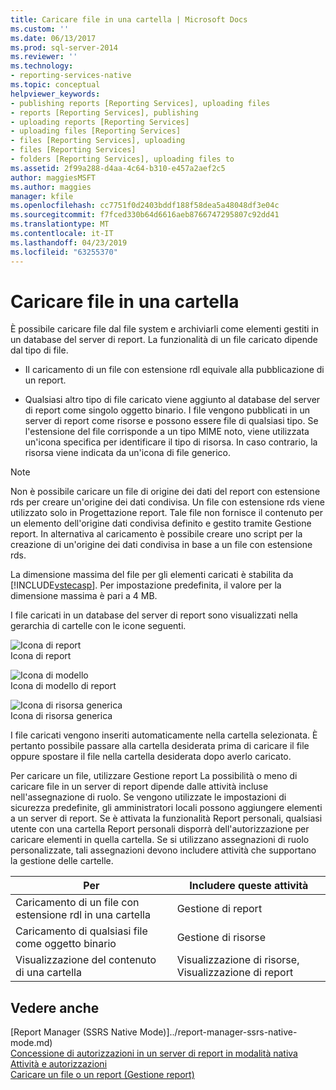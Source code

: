 ```yaml
---
title: Caricare file in una cartella | Microsoft Docs
ms.custom: ''
ms.date: 06/13/2017
ms.prod: sql-server-2014
ms.reviewer: ''
ms.technology:
- reporting-services-native
ms.topic: conceptual
helpviewer_keywords:
- publishing reports [Reporting Services], uploading files
- reports [Reporting Services], publishing
- uploading reports [Reporting Services]
- uploading files [Reporting Services]
- files [Reporting Services], uploading
- files [Reporting Services]
- folders [Reporting Services], uploading files to
ms.assetid: 2f99a288-d4aa-4c64-b310-e457a2aef2c5
author: maggiesMSFT
ms.author: maggies
manager: kfile
ms.openlocfilehash: cc7751f0d2403bddf188f58dea5a48048df3e04c
ms.sourcegitcommit: f7fced330b64d6616aeb8766747295807c92dd41
ms.translationtype: MT
ms.contentlocale: it-IT
ms.lasthandoff: 04/23/2019
ms.locfileid: "63255370"
---
```

# <a name="upload-files-to-a-folder"></a>Caricare file in una cartella
  È possibile caricare file dal file system e archiviarli come elementi gestiti in un database del server di report. La funzionalità di un file caricato dipende dal tipo di file.  
  
-   Il caricamento di un file con estensione rdl equivale alla pubblicazione di un report.  
  
-   Qualsiasi altro tipo di file caricato viene aggiunto al database del server di report come singolo oggetto binario. I file vengono pubblicati in un server di report come risorse e possono essere file di qualsiasi tipo. Se l'estensione del file corrisponde a un tipo MIME noto, viene utilizzata un'icona specifica per identificare il tipo di risorsa. In caso contrario, la risorsa viene indicata da un'icona di file generico.  
  
> [!NOTE]  
>  Non è possibile caricare un file di origine dei dati del report con estensione rds per creare un'origine dei dati condivisa. Un file con estensione rds viene utilizzato solo in Progettazione report. Tale file non fornisce il contenuto per un elemento dell'origine dati condivisa definito e gestito tramite Gestione report. In alternativa al caricamento è possibile creare uno script per la creazione di un'origine dei dati condivisa in base a un file con estensione rds.  
  
 La dimensione massima del file per gli elementi caricati è stabilita da [!INCLUDE[vstecasp](../../includes/vstecasp-md.md)]. Per impostazione predefinita, il valore per la dimensione massima è pari a 4 MB.  
  
 I file caricati in un database del server di report sono visualizzati nella gerarchia di cartelle con le icone seguenti.  
  
 ![Icona di report](../media/hlp-16doc.gif "Icona di report")  
Icona di report  
  
 ![Icona di modello](../media/model-icon.gif "Icona di modello")  
Icona di modello di report  
  
 ![Icona di risorsa generica](../media/hlp-16file.gif "Icona di risorsa generica")  
Icona di risorsa generica  
  
 I file caricati vengono inseriti automaticamente nella cartella selezionata. È pertanto possibile passare alla cartella desiderata prima di caricare il file oppure spostare il file nella cartella desiderata dopo averlo caricato.  
  
 Per caricare un file, utilizzare Gestione report La possibilità o meno di caricare file in un server di report dipende dalle attività incluse nell'assegnazione di ruolo. Se vengono utilizzate le impostazioni di sicurezza predefinite, gli amministratori locali possono aggiungere elementi a un server di report. Se è attivata la funzionalità Report personali, qualsiasi utente con una cartella Report personali disporrà dell'autorizzazione per caricare elementi in quella cartella. Se si utilizzano assegnazioni di ruolo personalizzate, tali assegnazioni devono includere attività che supportano la gestione delle cartelle.  
  
|Per|Includere queste attività|  
|----------------|-------------------------|  
|Caricamento di un file con estensione rdl in una cartella|Gestione di report|  
|Caricamento di qualsiasi file come oggetto binario|Gestione di risorse|  
|Visualizzazione del contenuto di una cartella|Visualizzazione di risorse, Visualizzazione di report|  
  
## <a name="see-also"></a>Vedere anche  
 [Report Manager  &#40;SSRS Native Mode&#41;]../report-manager-ssrs-native-mode.md)   
 [Concessione di autorizzazioni in un server di report in modalità nativa](../security/granting-permissions-on-a-native-mode-report-server.md)   
 [Attività e autorizzazioni](../security/tasks-and-permissions.md)   
 [Caricare un file o un report &#40;Gestione report&#41;](../reports/upload-a-file-or-report-report-manager.md)  
  
  
